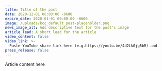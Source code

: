 ```yaml
---
title: Title of the post
date: 2020-12-01 00:00:00 -0600
expire_date: 2020-01-01 00:00:00 -0600
image: /uploads/kcc_default_post-placeholder.png
news_image_alt: Add descriptive text for the post's image
article_lead: A short lead for the article
video_content: false
video_link: >-
  Paste YouTube share link here (e.g.https://youtu.be/4d2LkGjg5bM) and don't forget to set "video_content" to true.
press_release: false
---
```


Article content here